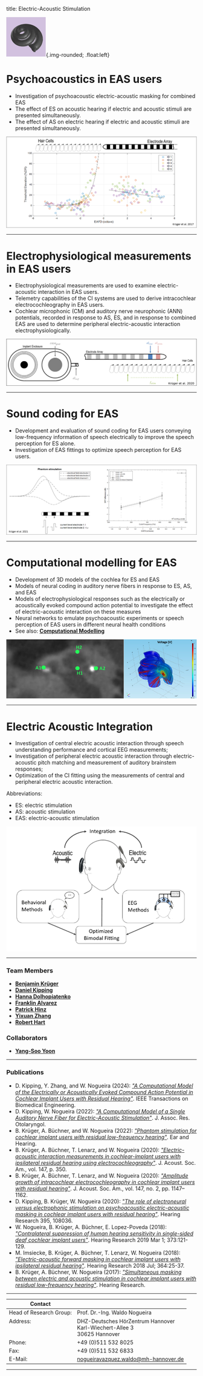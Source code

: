 title: Electric-Acoustic Stimulation

![EAS](modelling.png){.img-rounded; .float:left}

# Psychoacoustics in EAS users
* Investigation of psychoacoustic electric-acoustic masking for combined EAS
* The effect of ES on acoustic hearing if electric and acoustic stimuli are presented simultaneously.
* The effect of AS on electric hearing if electric and acoustic stimuli are presented simultaneously.

![Schematic drawing of an CI electrode array and some nearby hair cells.](PsychoacousticsinEASusers.png)

---

# Electrophysiological measurements in EAS users
* Electrophysiological measurements are used to examine electric-acoustic interaction in EAS users.
* Telemetry capabilities of the CI systems are used to derive intracochlear electrocochleography in EAS users.
* Cochlear microphonic (CM) and auditory nerve neurophonic (ANN) potentials, recorded in response to AS, ES, and in response to combined EAS are used to determine peripheral electric-acoustic interaction electrophysiologically.

![Schematic drawing of an ECochG measurement.](ElectrophysiologicalmeasurementsinEASusers.png)

---

# Sound coding for EAS
* Development and evaluation of sound coding for EAS users conveying low-frequency information of speech electrically to improve the speech perception for ES alone.
* Investigation of EAS fittings to optimize speech perception for EAS users.

![Sound coding for EAS users.](SoundcodingforEASusers.png)

---

# Computational modelling for EAS
* Development of 3D models of the cochlea for ES and EAS
* Models of neural coding in auditory nerve fibers in response to ES, AS, and EAS
* Models of electrophysiological responses such as the electrically or acoustically evoked compound action potential to investigate the effect of electric-acoustic interaction on these measures
* Neural networks to emulate psychoacoustic experiments or speech perception of EAS users in different neural health conditions
* See also: **[Computational Modelling](https://vianna.de/01_workgroups/nogueira/research/modelling.html)**

![Schematic drawing of a cochlear modell.](eas.jpg)


---

# Electric Acoustic Integration
* Investigation of central electric acoustic interaction through speech understanding performance and cortical EEG measurements;
* Investigation of peripheral electric acoustic interaction through electric-acoustic pitch matching and measurement of auditory brainstem responses; 
* Optimization of the CI fitting using the measurements of central and peripheral electric acoustic interaction. 

Abbreviations:
* ES:        electric stimulation
* AS:        acoustic stimulation
* EAS:       electric-acoustic stimulation

![Schematic Drawing of Bimofus Project](bimofuspic.PNG)


---
### Team Members

* **[Benjamin Krüger](https://vianna.de/01_workgroups/nogueira/staff/benjamin.html)**
* **[Daniel Kipping](https://vianna.de/01_workgroups/nogueira/staff/daniel.html)**
* **[Hanna Dolhopiatenko](https://vianna.de/01_workgroups/nogueira/staff/hanna.html)**
* **[Franklin Alvarez](https://vianna.de/01_workgroups/nogueira/staff/franklin.html)**
* **[Patrick Hinz](https://vianna.de/01_workgroups/nogueira/staff/patrick.html)**
* **[Yixuan Zhang](https://vianna.de/01_workgroups/nogueira/staff/zhang.html)**
* **[Robert Hart](https://vianna.uber.space/01_workgroups/nogueira/staff/robert.html)**


### Collaborators

* **[Yang-Soo Yoon](https://vianna.de/01_workgroups/nogueira/staff/yoon.html)**
  
---
### Publications

* D. Kipping, Y. Zhang, and W. Nogueira (2024): *["A Computational Model of the Electrically or Acoustically Evoked Compound Action Potential in Cochlear Implant Users with Residual Hearing"](https://doi.org/10.1109/tbme.2024.3410686)*. IEEE Transactions on Biomedical Engineering.
* D. Kipping, W. Nogueira (2022): *["A Computational Model of a Single Auditory Nerve Fiber for Electric-Acoustic Stimulation"](https://doi.org/10.1007/s10162-022-00870-2)*. J. Assoc. Res. Otolaryngol.
* B. Krüger, A. Büchner, and W. Nogueira (2022): *["Phantom stimulation for cochlear implant users with residual low-frequency hearing"](https://journals.lww.com/ear-hearing/Fulltext/2022/03000/Phantom_Stimulation_for_Cochlear_Implant_Users.34.aspx)*. Ear and Hearing.
* B. Krüger, A. Büchner, T. Lenarz, and W. Nogueira (2020): *["Electric-acoustic interaction measurements in cochlear-implant users with ipsilateral residual hearing using electrocochleography"](https://asa.scitation.org/doi/10.1121/10.0000577)*. J. Acoust. Soc. Am., vol. 147, p. 350.
* B. Krüger, A. Büchner, T. Lenarz, and W. Nogueira (2020): *["Amplitude growth of intracochlear electrocochleography in cochlear implant users with residual hearing"](https://asa.scitation.org/doi/10.1121/10.0000744)*. J. Acoust. Soc. Am., vol. 147, no. 2, pp. 1147–1162.
* D. Kipping, B. Krüger, W. Nogueira (2020): *["The role of electroneural versus electrophonic stimulation on psychoacoustic electric-acoustic masking in cochlear implant users with residual hearing"](https://www.sciencedirect.com/science/article/pii/S0378595520303075?via%3Dihub)*.  Hearing Research 395, 108036. 
* W. Nogueira, B. Krüger, A. Büchner, E. Lopez-Poveda (2018): *["Contralateral suppression of human hearing sensitivity in single-sided deaf cochlear implant users"](https://www.sciencedirect.com/science/article/pii/S0378595517305671?via%3Dihub)*. Hearing Research 2019 Mar 1; 373:121-129.
* M. Imsiecke, B. Krüger, A. Büchner, T. Lenarz, W. Nogueira (2018): *["Electric-acoustic forward masking in cochlear implant users with ipsilateral residual hearing"](https://www.sciencedirect.com/science/article/pii/S0378595517305026?via%3Dihub)*. Hearing Research 2018 Jul; 364:25-37.
* B. Krüger, A. Büchner, W. Nogueira (2017): *["Simultaneous masking between electric and acoustic stimulation in cochlear implant users with residual low-frequency hearing"](http://www.sciencedirect.com/science/article/pii/S0378595517300424?via%3Dihub)*. Hearing Research.

---

| Contact                 |                            |
| ------------------------|--------------------------- |
| Head of Research Group:<br>  | Prof. Dr.-Ing. Waldo Nogueira|
| Address: <br><br><br>   | DHZ-Deutsches HörZentrum Hannover<br> Karl-Wiechert-Allee 3 <br> 30625 Hannover |
| Phone:                  | +49 (0)511 532 8025 |
| Fax:                    | +49 (0)511 532 6833 |
| E-Mail:                 |<nogueiravazquez.waldo@mh-hannover.de>|

---
